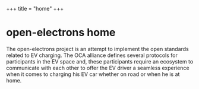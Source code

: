 +++
title = "home"
+++

# open-electrons home

The open-electrons project is an attempt to implement the open standards related to EV charging. The OCA alliance defines several
protocols for participants in the EV space and, these participants require an ecosystem to communicate with each other to offer
the EV driver a seamless experience when it comes to charging his EV car whether on road or when he is at home.


